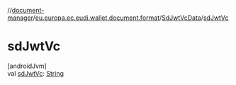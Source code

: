 //[document-manager](../../../index.md)/[eu.europa.ec.eudi.wallet.document.format](../index.md)/[SdJwtVcData](index.md)/[sdJwtVc](sd-jwt-vc.md)

# sdJwtVc

[androidJvm]\
val [sdJwtVc](sd-jwt-vc.md): [String](https://kotlinlang.org/api/latest/jvm/stdlib/kotlin-stdlib/kotlin/-string/index.html)
